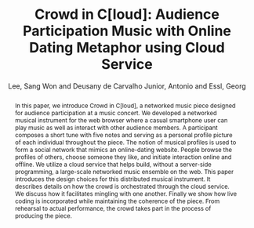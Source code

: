 --- 
title: "Crowd in C[loud]: Audience Participation Music with Online Dating Metaphor using Cloud Service" 
abstract: "In this paper, we introduce Crowd in C[loud], a networked music piece designed for audience participation at a music concert. We developed a networked musical instrument for the web browser where a casual smartphone user can play music as well as interact with other audience members. A participant composes a short tune with five notes and serving as a personal profile picture of each individual throughout the piece. The notion of musical profiles is used to form a social network that mimics an online-dating website. People browse the profiles of others, choose someone they like, and initiate interaction online and offline. We utilize a cloud service that helps build, without a server-side programming, a large-scale networked music ensemble on the web. This paper introduces the design choices for this distributed musical instrument. It describes details on how the crowd is orchestrated through the cloud service. We discuss how it facilitates mingling with one another. Finally we show how live coding is incorporated while maintaining the coherence of the piece. From rehearsal to actual performance, the crowd takes part in the process of producing the piece." 
address: "Atlanta, Georgia" 
author: "Lee, Sang Won and Deusany de Carvalho Junior, Antonio and Essl, Georg"
webAuthor: "Sang Won Lee, Antonio Deusany de Carvalho Junior, Georg Essl" 
booktitle: "Proceedings of the International Web Audio Conference" 
editor: "Freeman, Jason and Lerch, Alexander and Paradis, Matthew" 
month: "Proceedings of the International Web Audio Conference"
pages: "undefined" 
publisher: "Georgia Tech" 
series: "WAC '16"
type: "Paper"  
year: "2016" 
id: "2016_65" 
tags: year2016
media: https://smartech.gatech.edu/bitstream/handle/1853/54594/audience_videostream.html?sequence=8&isAllowed=y 
pdflink: /_data/papers/pdf/2016/2016_65.pdf
ISSN: 2663-5844
---